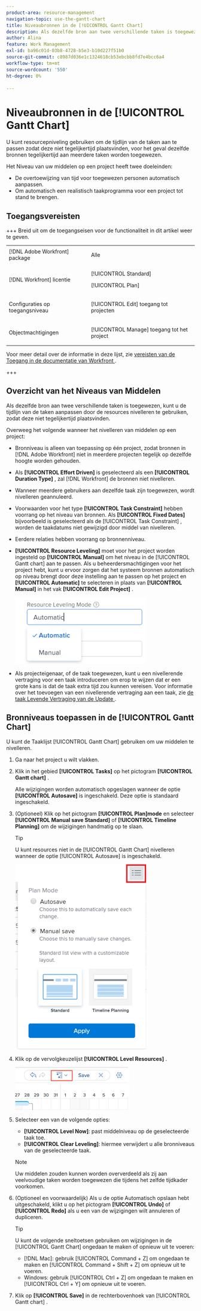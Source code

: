 ```yaml
---
product-area: resource-management
navigation-topic: use-the-gantt-chart
title: Niveaubronnen in de [!UICONTROL Gantt Chart]
description: Als dezelfde bron aan twee verschillende taken is toegewezen, kunt u de tijdlijn van de taken aanpassen door de resources nivelleren te gebruiken, zodat deze niet tegelijkertijd plaatsvinden. Dit artikel biedt informatie over hoe u resources in de Gantt-grafiek kunt nivelleren.
author: Alina
feature: Work Management
exl-id: ba96c01d-03b8-4728-b5e3-b10d227f51b0
source-git-commit: c8987d036e1c1324618cb53ebcbb8fd7e4bcc6a4
workflow-type: tm+mt
source-wordcount: '550'
ht-degree: 0%

---
```


# Niveaubronnen in de [!UICONTROL Gantt Chart]

<!--Audited: 08/2025-->

U kunt resourcepniveling gebruiken om de tijdlijn van de taken aan te passen zodat deze niet tegelijkertijd plaatsvinden, voor het geval dezelfde bronnen tegelijkertijd aan meerdere taken worden toegewezen.

Het Niveau van uw middelen op een project heeft twee doeleinden:

* De overtoewijzing van tijd voor toegewezen personen automatisch aanpassen.
* Om automatisch een realistisch taakprogramma voor een project tot stand te brengen.

## Toegangsvereisten

+++ Breid uit om de toegangseisen voor de functionaliteit in dit artikel weer te geven. 

<table style="table-layout:auto"> 
 <col> 
 <col> 
 <tbody> 
  <tr> 
   <td role="rowheader">[!DNL Adobe Workfront] package</td> 
   <td> <p>Alle</p> </td> 
  </tr> 
  <tr> 
   <td role="rowheader">[!DNL Workfront] licentie</td> 
   <td> <p>[!UICONTROL Standard]</p>
   <p>[!UICONTROL Plan]</p> </td> 
  </tr> 
  <tr> 
   <td role="rowheader">Configuraties op toegangsniveau</td> 
   <td> <p>[!UICONTROL Edit] toegang tot projecten</p></td>
</tr> 
  <tr> 
   <td role="rowheader">Objectmachtigingen</td> 
   <td> <p>[!UICONTROL Manage] toegang tot het project</p>
</td> 
  </tr> 
 </tbody> 
</table>

Voor meer detail over de informatie in deze lijst, zie [ vereisten van de Toegang in de documentatie van Workfront ](/help/quicksilver/administration-and-setup/add-users/access-levels-and-object-permissions/access-level-requirements-in-documentation.md).

+++
<!--Old:

<table style="table-layout:auto"> 
 <col> 
 <col> 
 <tbody> 
  <tr> 
   <td role="rowheader">[!DNL Adobe Workfront] plan*</td> 
   <td> <p>Any </p> </td> 
  </tr> 
  <tr> 
   <td role="rowheader">[!DNL Workfront] license*</td> 
   <td> <p>[!UICONTROL Plan] </p> </td> 
  </tr> 
  <tr> 
   <td role="rowheader">Access level configurations*</td> 
   <td> <p>[!UICONTROL Edit] access to Projects</p> <p><b>NOTE</b>

If you still don't have access, ask your [!DNL Workfront] administrator if they set additional restrictions in your access level. For information on how a [!DNL Workfront] administrator can modify your access level, see <a href="../../../administration-and-setup/add-users/configure-and-grant-access/create-modify-access-levels.md" class="MCXref xref">Create or modify custom access levels</a>.</p> </td>
</tr> 
  <tr> 
   <td role="rowheader">Object permissions</td> 
   <td> <p>[!UICONTROL Manage] access to the project</p> <p>For information on requesting additional access, see <a href="../../../workfront-basics/grant-and-request-access-to-objects/request-access.md" class="MCXref xref">Request access to objects </a>.</p> </td> 
  </tr> 
 </tbody> 
</table> -->

## Overzicht van het Niveaus van Middelen

Als dezelfde bron aan twee verschillende taken is toegewezen, kunt u de tijdlijn van de taken aanpassen door de resources nivelleren te gebruiken, zodat deze niet tegelijkertijd plaatsvinden.

Overweeg het volgende wanneer het nivelleren van middelen op een project:

* Bronniveau is alleen van toepassing op één project, zodat bronnen in [!DNL Adobe Workfront] niet in meerdere projecten tegelijk op dezelfde hoogte worden gehouden.
* Als **[!UICONTROL Effort Driven]** is geselecteerd als een **[!UICONTROL Duration Type]** , zal [!DNL Workfront] de bronnen niet nivelleren.
* Wanneer meerdere gebruikers aan dezelfde taak zijn toegewezen, wordt nivelleren geannuleerd.
* Voorwaarden voor het type **[!UICONTROL Task Constraint]** hebben voorrang op het niveau van bronnen. Als **[!UICONTROL Fixed Dates]** bijvoorbeeld is geselecteerd als de [!UICONTROL Task Constraint] , worden de taakdatums niet gewijzigd door middel van nivelleren.
* Eerdere relaties hebben voorrang op bronnenniveau.
* **[!UICONTROL Resource Leveling]** moet voor het project worden ingesteld op **[!UICONTROL Manual]** om het niveau in de [!UICONTROL Gantt chart] aan te passen. Als u beheerdersmachtigingen voor het project hebt, kunt u ervoor zorgen dat het systeem bronnen automatisch op niveau brengt door deze instelling aan te passen op het project en **[!UICONTROL Automatic]** te selecteren in plaats van **[!UICONTROL Manual]** in het vak **[!UICONTROL Edit Project]** .

  ![ het niveauwijze van het Middel ](assets/resource-leveling-mode-350x177.png)

* Als projecteigenaar, of de taak toegewezen, kunt u een nivellerende vertraging voor een taak introduceren om erop te wijzen dat er een grote kans is dat de taak extra tijd zou kunnen vereisen. Voor informatie over het toevoegen van een nivellerende vertraging aan een taak, zie [ de taak Levende Vertraging van de Update ](../../../manage-work/tasks/task-information/task-leveling-delay.md).

## Bronniveaus toepassen in de [!UICONTROL Gantt Chart]

U kunt de Taaklijst [!UICONTROL Gantt Chart] gebruiken om uw middelen te nivelleren.

1. Ga naar het project u wilt vlakken.
1. Klik in het gebied **[!UICONTROL Tasks]** op het pictogram **[!UICONTROL Gantt chart]** .

   Alle wijzigingen worden automatisch opgeslagen wanneer de optie **[!UICONTROL Autosave]** is ingeschakeld. Deze optie is standaard ingeschakeld.

1. (Optioneel) Klik op het pictogram **[!UICONTROL Plan]mode** en selecteer **[!UICONTROL Manual save Standard]** of **[!UICONTROL Timeline Planning]** om de wijzigingen handmatig op te slaan.

   >[!TIP]
   >
   >U kunt resources niet in de [!UICONTROL Gantt Chart] nivelleren wanneer de optie [!UICONTROL Autosave] is ingeschakeld.

   ![ Toegelaten het Handmatig plaatsen ](assets/manual-standard-setting-enabled-quicksilver-task-list-350x493.png)

1. Klik op de vervolgkeuzelijst **[!UICONTROL Level Resources]** .

   ![ Level_resources.png ](assets/level-resouces.png)

1. Selecteer een van de volgende opties:

   * **[!UICONTROL Level Now]**: past middelniveau op de geselecteerde taak toe.
   * **[!UICONTROL Clear Leveling]**: hiermee verwijdert u alle bronniveaus van de geselecteerde taak.

   >[!NOTE]
   >
   >Uw middelen zouden kunnen worden oververdeeld als zij aan veelvoudige taken worden toegewezen die tijdens het zelfde tijdkader voorkomen.

1. (Optioneel en voorwaardelijk) Als u de optie Automatisch opslaan hebt uitgeschakeld, klikt u op het pictogram **[!UICONTROL Undo]** of **[!UICONTROL Redo]** als u een van de wijzigingen wilt annuleren of dupliceren.

   >[!TIP]
   >
   >U kunt de volgende sneltoetsen gebruiken om wijzigingen in de [!UICONTROL Gantt Chart] ongedaan te maken of opnieuw uit te voeren:
   >
   >* [!DNL Mac]: gebruik [!UICONTROL Command + Z] om ongedaan te maken en [!UICONTROL Command + Shift + Z] om opnieuw uit te voeren.
   >* Windows: gebruik [!UICONTROL Ctrl + Z] om ongedaan te maken en [!UICONTROL Ctrl + Y] om opnieuw uit te voeren.


1. Klik op **[!UICONTROL Save]** in de rechterbovenhoek van [!UICONTROL Gantt chart] .

<!--
<div data-mc-conditions="QuicksilverOrClassic.Draft mode">
<h2>Overview of Leveling Delay</h2>
<p data-mc-conditions="QuicksilverOrClassic.Draft mode">(NOTE: moved to its own article: /Content/Manage work/Tasks/Task information/task-leveling-delay.htm) </p>
<p>At times, there might be conflicts between task schedules on a project. You can level resources or address resource conflicts by rescheduling resources and tasks so that all tasks can be completed within a realistic schedule. </p>
<p>As the project manager, or the task assignee, you can also add a Leveling Delay on individual tasks to account for any resource or scheduling conflicts. In other words, a task might be scheduled with a delay to ensure that when Adobe Workfront levels the tasks a more realistic schedule overcomes resource conflicts.</p>
<p>To manually add a Leveling Delay to a task:</p>
<ol>
<li value="1">Navigate to a task for which you want to add a Leveling Delay.</li>
<li value="2"> <p data-mc-conditions="QuicksilverOrClassic.Quicksilver"> Click the <strong>More icon</strong> to the right of the task name, then click <strong>Edit</strong>. </p>  </li>
<li value="3">Click <strong>Settings</strong>.<br></li>
<li value="4">Specify the <strong>Leveling Delay</strong>, in hours.<br>This is the time that the resource will be delayed starting the task due to resource conflicts.</li>
<li value="5">Click <strong>Save Changes</strong>. </li>
</ol>
</div>
-->
